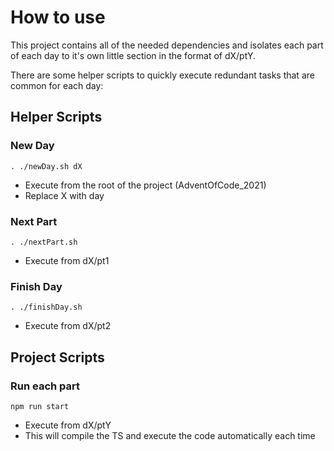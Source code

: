 # How to use

This project contains all of the needed dependencies and isolates each part of each day to it's own little section in the format of dX/ptY.

There are some helper scripts to quickly execute redundant tasks that are common for each day:

## Helper Scripts

### New Day

`. ./newDay.sh dX`

- Execute from the root of the project (AdventOfCode_2021)
- Replace X with day

### Next Part

`. ./nextPart.sh`

- Execute from dX/pt1

### Finish Day

`. ./finishDay.sh`

- Execute from dX/pt2

## Project Scripts
### Run each part

`npm run start`

- Execute from dX/ptY
- This will compile the TS and execute the code automatically each time
